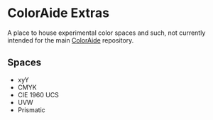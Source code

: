 # ColorAide Extras

A place to house experimental color spaces and such, not currently intended for the main [ColorAide](https://github.com/facelessuser/coloraide)
repository.


## Spaces

- xyY
- CMYK
- CIE 1960 UCS
- UVW
- Prismatic
